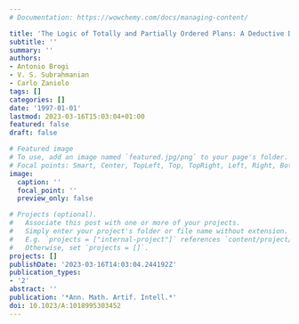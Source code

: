 ```yaml
---
# Documentation: https://wowchemy.com/docs/managing-content/

title: 'The Logic of Totally and Partially Ordered Plans: A Deductive Database Approach'
subtitle: ''
summary: ''
authors:
- Antonio Brogi
- V. S. Subrahmanian
- Carlo Zaniolo
tags: []
categories: []
date: '1997-01-01'
lastmod: 2023-03-16T15:03:04+01:00
featured: false
draft: false

# Featured image
# To use, add an image named `featured.jpg/png` to your page's folder.
# Focal points: Smart, Center, TopLeft, Top, TopRight, Left, Right, BottomLeft, Bottom, BottomRight.
image:
  caption: ''
  focal_point: ''
  preview_only: false

# Projects (optional).
#   Associate this post with one or more of your projects.
#   Simply enter your project's folder or file name without extension.
#   E.g. `projects = ["internal-project"]` references `content/project/deep-learning/index.md`.
#   Otherwise, set `projects = []`.
projects: []
publishDate: '2023-03-16T14:03:04.244192Z'
publication_types:
- '2'
abstract: ''
publication: '*Ann. Math. Artif. Intell.*'
doi: 10.1023/A:1018995303452
---
```

